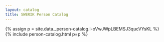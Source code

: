 ```yaml
---
layout: catalog
title: SWERIK Person Catalog
---
```

{% assign p = site.data._person-catalog.i-oVwJWpLBEMSJ3qucVYsKL %}
{% include person-catalog.html p=p %}

